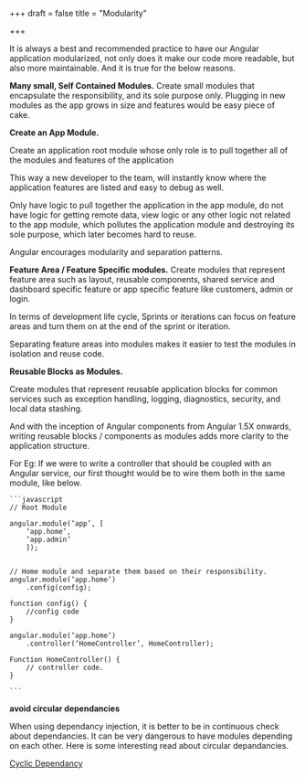+++
draft = false
title = "Modularity"

+++

It is always a best and recommended practice to have our Angular application modularized, not only does it make our code more readable, but also more maintainable. And it is true for the below reasons.

<b>Many small, Self Contained Modules.</b>
Create small modules that encapsulate the responsibility, and its sole purpose only. Plugging in new modules as the app grows in size and features would be easy piece of cake.

<b>Create an App Module.</b>

Create an application root module whose only role is to pull together all of the modules and features of the application

This way a new developer to the team, will instantly know where the application features are listed and easy to debug as well.

Only have logic to pull together the application in the app module, do not have logic for getting remote data, view logic or any other logic not related to the app module, which pollutes the application module and destroying its sole purpose, which later becomes hard to reuse.

Angular encourages modularity and separation patterns.

<b>Feature Area / Feature Specific modules.</b>
Create modules that represent feature area such as layout, reusable components, shared service and dashboard specific feature or app specific feature like customers, admin or login.

In terms of development life cycle, Sprints or iterations can focus on feature areas and turn them on at the end of the sprint or iteration.

Separating feature areas into modules makes it easier to test the modules in isolation and reuse code.

<b>Reusable Blocks as Modules.</b>

Create modules that represent reusable application blocks for common services such as exception handling, logging, diagnostics, security, and local data stashing.

And with the inception of Angular components from Angular 1.5X onwards, writing reusable blocks / components as modules adds more clarity to the application structure.

For Eg: If we were to write a controller that should be coupled with an Angular service, our first thought would be to wire them both in the same module, like below.



    ```javascript
    // Root Module

    angular.module(‘app’, [
    	‘app.home’,
    	‘app.admin’
    	]);


    // Home module and separate them based on their responsibility.
    angular.module(‘app.home’)
    	.config(config);

    function config() {
    	//config code
    }

    angular.module(‘app.home’)
    	.controller(‘HomeController’, HomeController);

    Function HomeController() {
    	// controller code.
    }

    ```
<b> avoid circular dependancies </b>

When using dependancy injection, it is better to be in continuous check about dependancies. It can be very dangerous to have modules depending on each other. Here is some interesting read about circular depandancies.

[Cyclic Dependancy](http://misko.hevery.com/2008/08/01/circular-dependency-in-constructors-and-dependency-injection)
